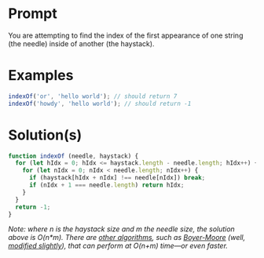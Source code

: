 # Prompt

You are attempting to find the index of the first appearance of one string (the needle) inside of another (the haystack).

# Examples

``` javascript
indexOf('or', 'hello world'); // should return 7
indexOf('howdy', 'hello world'); // should return -1
```

# Solution(s)

```javascript
function indexOf (needle, haystack) {
  for (let hIdx = 0; hIdx <= haystack.length - needle.length; hIdx++) {
    for (let nIdx = 0; nIdx < needle.length; nIdx++) {
      if (haystack[hIdx + nIdx] !== needle[nIdx]) break;
      if (nIdx + 1 === needle.length) return hIdx;
    }
  }
  return -1;
}
```

*Note: where n is the haystack size and m the needle size, the solution above is O(n&#42;m). There are [other algorithms](https://en.wikipedia.org/wiki/String_searching_algorithm#Single_pattern_algorithms), such as [Boyer-Moore](https://en.wikipedia.org/wiki/Boyer%E2%80%93Moore_string_search_algorithm) (well, [modified slightly](https://en.wikipedia.org/wiki/Boyer%E2%80%93Moore_string_search_algorithm#The_Galil_Rule)), that can perform at O(n+m) time—or even faster.*
